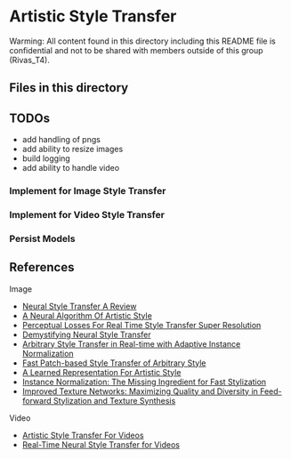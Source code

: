 # Artistic Style Transfer

Warming: All content found in this directory including this README file is confidential and not to be
shared with members outside of this group (Rivas_T4).

## Files in this directory

## TODOs
* add handling of pngs
* add ability to resize images 
* build logging 
* add ability to handle video

### Implement for Image Style Transfer

### Implement for Video Style Transfer

### Persist Models

## References
Image
* [Neural Style Transfer A Review](https://arxiv.org/abs/1705.04058)
* [A Neural Algorithm Of Artistic Style](https://arxiv.org/abs/1508.06576)
* [Perceptual Losses For Real Time Style Transfer Super Resolution](https://arxiv.org/abs/1603.08155)
* [Demystifying Neural Style Transfer](https://arxiv.org/abs/1701.01036)
* [Arbitrary Style Transfer in Real-time with Adaptive Instance Normalization](https://arxiv.org/abs/1703.06868)
* [Fast Patch-based Style Transfer of Arbitrary Style](https://arxiv.org/abs/1612.04337)
* [A Learned Representation For Artistic Style](https://arxiv.org/abs/1610.07629)
* [Instance Normalization: The Missing Ingredient for Fast Stylization](https://arxiv.org/abs/1607.08022)
* [Improved Texture Networks: Maximizing Quality and Diversity in Feed-forward Stylization and Texture Synthesis](https://arxiv.org/abs/1701.02096)


Video
* [Artistic Style Transfer For Videos](https://arxiv.org/abs/1604.08610)
* [Real-Time Neural Style Transfer for Videos](http://openaccess.thecvf.com/content_cvpr_2017/papers/Huang_Real-Time_Neural_Style_CVPR_2017_paper.pdf)
